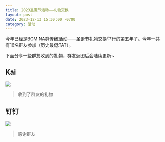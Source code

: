 ```yaml
---
title: 2023圣诞节活动——礼物交换
layout: post
date: 2023-12-13 15:30:00 -0700
category: 活动
---
```


今年已经是BGM NA群传统活动——圣诞节礼物交换举行的第五年了。今年一共有16名群友参加（历史最低TAT）。

下面分享一些群友收到的礼物，群友返图后会陆续更新~

## Kai

![](https://p.sda1.dev/14/54a1fa08801b94e4276df5bbcca3029f/image.png)

> 收到了群友的礼物

## 钉钉

![](https://p.sda1.dev/14/7e7baa7ce22ac9f8d1da03f6712056a0/image.png)

> 感谢群友
